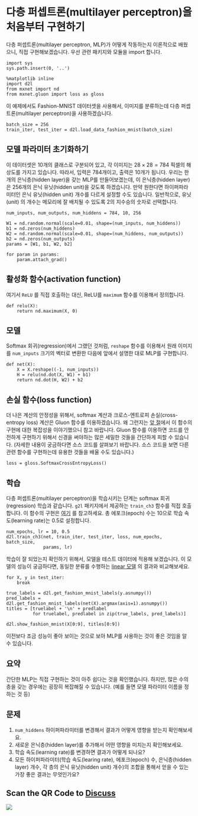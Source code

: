 # 다층 퍼셉트론(multilayer perceptron)을 처음부터 구현하기

다층 퍼셉트론(multilayer perceptron, MLP)가 어떻게 작동하는지 이론적으로 배웠으니, 직접 구현해보겠습니다. 우선 관련 패키지와 모듈을 import 합니다.

```{.python .input  n=9}
import sys
sys.path.insert(0, '..')

%matplotlib inline
import d2l
from mxnet import nd
from mxnet.gluon import loss as gloss
```

이 예제에서도 Fashion-MNIST 데이터셋을 사용해서, 이미지를 분류하는데 다층 퍼셉트론(multilayer perceptron)을 사용하겠습니다.

```{.python .input  n=2}
batch_size = 256
train_iter, test_iter = d2l.load_data_fashion_mnist(batch_size)
```

## 모델 파라미터 초기화하기

이 데이터셋은 10개의 클래스로 구분되어 있고, 각 이미지는  $28 \times 28 = 784$ 픽셀의 해상도를 가지고 있습니다. 따라서, 입력은 784개이고, 출력은 10개가 됩니다. 우리는 한 개의 은닉층(hidden layer)을 갖는 MLP를 만들어보겠는데, 이 은닉층(hidden layer)은 256개의 은닉 유닛(hidden unit)을 갖도록 하겠습니다. 만약 원한다면 하이퍼파라미터인 은닉 유닛(hidden unit) 개수를 다르게 설정할 수도 있습니다. 일반적으로, 유닛(unit) 의 개수는 메모리에 잘 배치될 수 있도록 2의 지수승의 숫자로 선택합니다.

```{.python .input  n=3}
num_inputs, num_outputs, num_hiddens = 784, 10, 256

W1 = nd.random.normal(scale=0.01, shape=(num_inputs, num_hiddens))
b1 = nd.zeros(num_hiddens)
W2 = nd.random.normal(scale=0.01, shape=(num_hiddens, num_outputs))
b2 = nd.zeros(num_outputs)
params = [W1, b1, W2, b2]

for param in params:
    param.attach_grad()
```

## 활성화 함수(activation function)

여기서 `ReLU` 를 직접 호출하는 대신, ReLU를 `maximum` 함수를 이용해서 정의합니다.

```{.python .input  n=4}
def relu(X):
    return nd.maximum(X, 0)
```

## 모델

Softmax 회귀(regression)에서 그랬던 것처럼, `reshape` 함수를 이용해서 원래 이미지를 `num_inputs` 크기의 벡터로 변환한 다음에 앞에서 설명한 대로 MLP를 구현합니다.

```{.python .input  n=5}
def net(X):
    X = X.reshape((-1, num_inputs))
    H = relu(nd.dot(X, W1) + b1)
    return nd.dot(H, W2) + b2
```

## 손실 함수(loss function)

더 나은 계산의 안정성을 위해서, softmax 계산과 크로스-엔트로피 손실(cross-entropy loss) 계산은 Gluon 함수를 이용하겠습니다. 왜 그런지는 [앞 절](mlp.md)에서 이 함수의 구현에 대한 복잡성을 이야기했으니 참고 바랍니다. Gluon 함수를 이용하면 코드를 안전하게 구현하기 위해서 신경을 써야하는 많은 세밀한 것들을 간단하게 피할 수 있습니다. (자세한 내용이 궁금하다면 소스 코드를 살펴보기 바랍니다. 소스 코드을 보면 다른 관련 함수를 구현하는데 유용한 것들을 배울 수도 있습니다.)

```{.python .input  n=6}
loss = gloss.SoftmaxCrossEntropyLoss()
```

## 학습

다층 퍼셉트론(multilayer perceptron)을 학습시키는 단계는 softmax 회귀(regression) 학습과 같습니다. `g2l` 패키지에서 제공하는 `train_ch3` 함수를 직접 호출합니다. 이 함수의 구현은 [여기](softmax-regression-scratch.md) 를 참고하세요. 총 에포크(epoch) 수는 10으로 학습 속도(learning rate)는 0.5로 설정합니다.

```{.python .input  n=7}
num_epochs, lr = 10, 0.5
d2l.train_ch3(net, train_iter, test_iter, loss, num_epochs, batch_size,
              params, lr)
```

학습이 잘 되었는지 확인하기 위해서, 모델을 테스트 데이터에 적용해 보겠습니다. 이 모델의 성능이 궁금하다면, 동일한 분류를 수행하는 [linear 모델](softmax-regression-scratch.md) 의 결과와 비교해보세요.

```{.python .input}
for X, y in test_iter:
    break

true_labels = d2l.get_fashion_mnist_labels(y.asnumpy())
pred_labels = d2l.get_fashion_mnist_labels(net(X).argmax(axis=1).asnumpy())
titles = [truelabel + '\n' + predlabel
          for truelabel, predlabel in zip(true_labels, pred_labels)]

d2l.show_fashion_mnist(X[0:9], titles[0:9])
```

이전보다 조금 성능이 좋아 보이는 것으로 보아 MLP를 사용하는 것이 좋은 것임을 알 수 있습니다.

## 요약

간단한 MLP는 직접 구현하는 것이 아주 쉽다는 것을 확인했습니다. 하지만, 많은 수의 층을 갖는 경우에는 굉장히 복잡해질 수 있습니다. (예를 들면 모델 파라미터 이름을 정하는 것 등)

## 문제

1. `num_hiddens` 하이퍼파라미터를 변경해서 결과가 어떻게 영향을 받는지 확인해보세요.
1. 새로운 은닉층(hidden layer)를 추가해서 어떤 영향을 미치는지 확인해보세요.
1. 학습 속도(learning rate)를 변경하면 결과가 어떻게 되나요?
1. 모든 하이퍼파라미터(학습 속도(learing rate), 에포크(epoch) 수, 은닉층(hidden layer) 개수, 각 층의 은닉 유닛(hidden unit) 개수)의 조합을 통해서 얻을 수 있는 가장 좋은 결과는 무엇인가요?

## Scan the QR Code to [Discuss](https://discuss.mxnet.io/t/2339)

![](../img/qr_mlp-scratch.svg)
